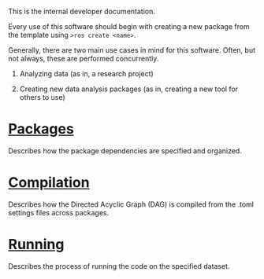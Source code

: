 This is the internal developer documentation.

Every use of this software should begin with creating a new package from the template using `>ros create <name>`.

Generally, there are two main use cases in mind for this software. Often, but not always, these are performed concurrently.

1. Analyzing data (as in, a research project)

2. Creating new data analysis packages (as in, creating a new tool for others to use)

# [Packages](../Developer/Package_Setup/index.md)
Describes how the package dependencies are specified and organized.

# [Compilation](../Developer/Compilation/index.md)
Describes how the Directed Acyclic Graph (DAG) is compiled from the .toml settings files across packages.

# [Running](../Developer/Running/index.md)
Describes the process of running the code on the specified dataset.